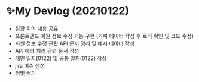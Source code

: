 # ✨My Devlog (20210122)

- 팀장 회의 내용 공유
- 프론트엔드 회원 정보 수정 기능 구현 (가짜 데이터 작성 후 로직 확인 및 코드 수정)
- 회원 정보 수정 관련 API 문서 정리 및 예시 데이터 작성
- API 에러 처리 관련 문서 작성
- 개인 일지(0122) 및 공통 일지(0122) 작성
- jira 이슈 생성
- 커밋 찍기

